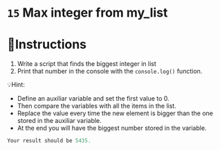# `15` Max integer from my_list


# 📝Instructions
1. Write a script that finds the biggest integer in list
2. Print that number in the console with the `console.log()` function.

💡Hint:
- Define an auxiliar variable and set the first value to 0.
- Then compare the variables with all the items in the list.
- Replace the value every time the new element is bigger than the one stored in the auxiliar variable.
- At the end you will have the biggest number stored in the variable.

 ```js
Your result should be 5435.
```